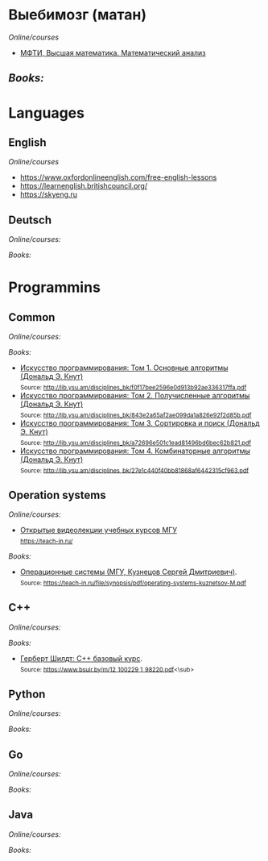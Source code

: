# Выебимозг (матан)
*Online/courses*
- [МФТИ, Высшая математика. Математический анализ](https://courses.mipt.ru/course/view/43)

*Books:*
- 

# Languages
## English
*Online/courses*
- https://www.oxfordonlineenglish.com/free-english-lessons
- https://learnenglish.britishcouncil.org/
- https://skyeng.ru

## Deutsch
*Online/courses:*

*Books:*


# Programmins
## Common
*Online/courses:*

*Books:*
- [Искусство программирования: Том 1. Основные алгоритмы (Дональд Э. Кнут)](Programming/Common/%D0%98%D1%81%D0%BA%D1%83%D1%81%D1%81%D1%82%D0%B2%D0%BE%20%D0%BF%D1%80%D0%BE%D0%B3%D1%80%D0%B0%D0%BC%D0%BC%D0%B8%D1%80%D0%BE%D0%B2%D0%B0%D0%BD%D0%B8%D1%8F%3A%20%D0%A2%D0%BE%D0%BC%201.%20%D0%9E%D1%81%D0%BD%D0%BE%D0%B2%D0%BD%D1%8B%D0%B5%20%D0%B0%D0%BB%D0%B3%D0%BE%D1%80%D0%B8%D1%82%D0%BC%D1%8B%20(%D0%94%D0%BE%D0%BD%D0%B0%D0%BB%D1%8C%D0%B4%20%D0%AD.%20%D0%9A%D0%BD%D1%83%D1%82).pdf)\
  <sub>Source: http://lib.ysu.am/disciplines_bk/f0f17bee2596e0d913b92ae336317ffa.pdf</sub>
- [Искусство программирования: Том 2. Получисленные алгоритмы (Дональд Э. Кнут)](Programming/Common/%D0%98%D1%81%D0%BA%D1%83%D1%81%D1%81%D1%82%D0%B2%D0%BE%20%D0%BF%D1%80%D0%BE%D0%B3%D1%80%D0%B0%D0%BC%D0%BC%D0%B8%D1%80%D0%BE%D0%B2%D0%B0%D0%BD%D0%B8%D1%8F_%20%D0%A2%D0%BE%D0%BC%202.%20%D0%9F%D0%BE%D0%BB%D1%83%D1%87%D0%B8%D1%81%D0%BB%D0%B5%D0%BD%D0%BD%D1%8B%D0%B5%20%D0%B0%D0%BB%D0%B3%D0%BE%D1%80%D0%B8%D1%82%D0%BC%D1%8B%20(%D0%94%D0%BE%D0%BD%D0%B0%D0%BB%D1%8C%D0%B4%20%D0%AD.%20%D0%9A%D0%BD%D1%83%D1%82).pdf)\
  <sub>Source: http://lib.ysu.am/disciplines_bk/843e2a65af2ae099da1a826e92f2d85b.pdf</sub>
- [Искусство программирования: Том 3. Сортировка и поиск (Дональд Э. Кнут)](Programming/Common/%D0%98%D1%81%D0%BA%D1%83%D1%81%D1%81%D1%82%D0%B2%D0%BE%20%D0%BF%D1%80%D0%BE%D0%B3%D1%80%D0%B0%D0%BC%D0%BC%D0%B8%D1%80%D0%BE%D0%B2%D0%B0%D0%BD%D0%B8%D1%8F_%20%D0%A2%D0%BE%D0%BC%203.%20%D0%A1%D0%BE%D1%80%D1%82%D0%B8%D1%80%D0%BE%D0%B2%D0%BA%D0%B0%20%D0%B8%20%D0%BF%D0%BE%D0%B8%D1%81%D0%BA%20(%D0%94%D0%BE%D0%BD%D0%B0%D0%BB%D1%8C%D0%B4%20%D0%AD.%20%D0%9A%D0%BD%D1%83%D1%82).pdf)\
  <sub>Source: http://lib.ysu.am/disciplines_bk/a72696e501c1ead81496bd6bec62b821.pdf</sub>
- [Искусство программирования: Том 4. Комбинаторные алгоритмы (Дональд Э. Кнут)](Programming/Common/%D0%98%D1%81%D0%BA%D1%83%D1%81%D1%81%D1%82%D0%B2%D0%BE%20%D0%BF%D1%80%D0%BE%D0%B3%D1%80%D0%B0%D0%BC%D0%BC%D0%B8%D1%80%D0%BE%D0%B2%D0%B0%D0%BD%D0%B8%D1%8F_%20%D0%A2%D0%BE%D0%BC%204.%20%D0%9A%D0%BE%D0%BC%D0%B1%D0%B8%D0%BD%D0%B0%D1%82%D0%BE%D1%80%D0%BD%D1%8B%D0%B5%20%D0%B0%D0%BB%D0%B3%D0%BE%D1%80%D0%B8%D1%82%D0%BC%D1%8B%20(%D0%94%D0%BE%D0%BD%D0%B0%D0%BB%D1%8C%D0%B4%20%D0%AD.%D0%9A%D0%BD%D1%83%D1%82))\
  <sub>Source: http://lib.ysu.am/disciplines_bk/27e1c440f40bb81868af6442315cf963.pdf</sub>
  
## Operation systems

*Online/courses:*
- [Открытые видеолекции учебных курсов МГУ](https://teach-in.ru/)\
  <sub>https://teach-in.ru/</sub>

*Books:*
- [Операционные системы (МГУ, Кузнецов Сергей Дмитриевич)](Programming/Operation%20Systems/Books/%D0%9E%D0%BF%D0%B5%D1%80%D0%B0%D1%86%D0%B8%D0%BE%D0%BD%D0%BD%D1%8B%D0%B5%20%D1%81%D0%B8%D1%81%D1%82%D0%B5%D0%BC%D1%8B%20(%D0%9C%D0%93%D0%A3%2C%20%D0%9A%D1%83%D0%B7%D0%BD%D0%B5%D1%86%D0%BE%D0%B2%20%D0%A1%D0%B5%D1%80%D0%B3%D0%B5%D0%B9%20%D0%94%D0%BC%D0%B8%D1%82%D1%80%D0%B8%D0%B5%D0%B2%D0%B8%D1%87).pdf).\
<sub>Source: https://teach-in.ru/file/synopsis/pdf/operating-systems-kuznetsov-M.pdf</sub>
  
## C++ 
*Online/courses:*

*Books:*
- [Герберт Шилдт: С++ базовый курс](Programming/C++/Books/12_100229_1_98220.pdf).\
  <sub>Source: https://www.bsuir.by/m/12_100229_1_98220.pdf<\sub>

## Python
*Online/courses:*

*Books:*

## Go
*Online/courses:*

*Books:*

## Java
*Online/courses:*

*Books:*
